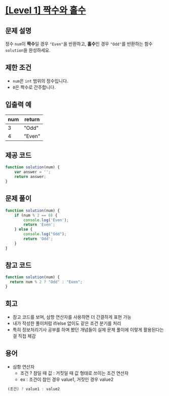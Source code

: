 # [[Level 1] 짝수와 홀수](https://school.programmers.co.kr/learn/courses/30/lessons/12937)
## 문제 설명

정수 `num`이 **짝수**일 경우 `"Even"`을 반환하고, **홀수**인 경우 `"Odd"`를 반환하는 함수 `solution`을 완성하세요.


## 제한 조건

- `num`은 `int` 범위의 정수입니다.
- `0`은 짝수로 간주합니다.


## 입출력 예

| num | return |
|-----|--------|
| 3   | "Odd"  |
| 4   | "Even" |


## 제공 코드

```js
function solution(num) {
    var answer = '';
    return answer;
}
```

## 문제 풀이

```js
function solution(num) {
    if (num % 2 == 0) {
        console.log('Even');
        return 'Even';
    } else {
        console.log("Odd");
        return 'Odd';
    }
}
```

## 참고 코드

```js
function solution(num) {
  return num % 2 ? "Odd" : "Even";
}
```

## 회고

- 참고 코드를 보며, 삼항 연산자를 사용하면 더 간결하게 표현 가능
- 내가 작성한 풀이처럼 if/else 없이도 같은 조건 분기를 처리
- 특히 정보처리기사 공부를 하며 봤던 개념들이 실제 문제 풀이에 이렇게 활용된다는 걸 직접 체감

## 용어

- 삼항 연산자
  - 조건 ? 참일 때 값 : 거짓일 때 값 형태로 쓰이는 조건 연산자
  - ex : 조건이 참인 경우 value1, 거짓인 경우 value2
```js
 (조건) ? value1 : value2
 ```